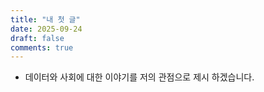 ```yaml
---
title: "내 첫 글"
date: 2025-09-24
draft: false
comments: true
---
```


- 데이터와 사회에 대한 이야기를 저의 관점으로 제시 하겠습니다.
